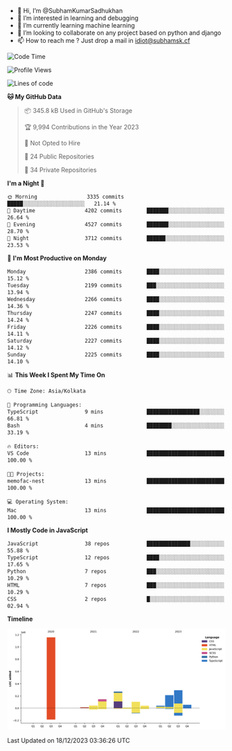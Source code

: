 - 👋 Hi, I’m @SubhamKumarSadhukhan
- 👀 I’m interested in learning and debugging
- 🌱 I’m currently learning machine learning
- 💞️ I’m looking to collaborate on any project based on python and django
- 📫 How to reach me ?
      Just drop a mail in idiot@subhamsk.cf

<!---
SubhamKumarSadhukhan/SubhamKumarSadhukhan is a ✨ special ✨ repository because its `README.md` (this file) appears on your GitHub profile.
You can click the Preview link to take a look at your changes.
--->


<!--START_SECTION:waka-->
![Code Time](http://img.shields.io/badge/Code%20Time-1%2C760%20hrs%2052%20mins-blue)

![Profile Views](http://img.shields.io/badge/Profile%20Views-0-blue)

![Lines of code](https://img.shields.io/badge/From%20Hello%20World%20I%27ve%20Written-2.4%20million%20lines%20of%20code-blue)

**🐱 My GitHub Data** 

> 📦 345.8 kB Used in GitHub's Storage 
 > 
> 🏆 9,994 Contributions in the Year 2023
 > 
> 🚫 Not Opted to Hire
 > 
> 📜 24 Public Repositories 
 > 
> 🔑 34 Private Repositories 
 > 
**I'm a Night 🦉** 

```text
🌞 Morning                3335 commits        █████░░░░░░░░░░░░░░░░░░░░   21.14 % 
🌆 Daytime                4202 commits        ███████░░░░░░░░░░░░░░░░░░   26.64 % 
🌃 Evening                4527 commits        ███████░░░░░░░░░░░░░░░░░░   28.70 % 
🌙 Night                  3712 commits        ██████░░░░░░░░░░░░░░░░░░░   23.53 % 
```
📅 **I'm Most Productive on Monday** 

```text
Monday                   2386 commits        ████░░░░░░░░░░░░░░░░░░░░░   15.12 % 
Tuesday                  2199 commits        ███░░░░░░░░░░░░░░░░░░░░░░   13.94 % 
Wednesday                2266 commits        ████░░░░░░░░░░░░░░░░░░░░░   14.36 % 
Thursday                 2247 commits        ████░░░░░░░░░░░░░░░░░░░░░   14.24 % 
Friday                   2226 commits        ████░░░░░░░░░░░░░░░░░░░░░   14.11 % 
Saturday                 2227 commits        ████░░░░░░░░░░░░░░░░░░░░░   14.12 % 
Sunday                   2225 commits        ████░░░░░░░░░░░░░░░░░░░░░   14.10 % 
```


📊 **This Week I Spent My Time On** 

```text
🕑︎ Time Zone: Asia/Kolkata

💬 Programming Languages: 
TypeScript               9 mins              █████████████████░░░░░░░░   66.81 % 
Bash                     4 mins              ████████░░░░░░░░░░░░░░░░░   33.19 % 

🔥 Editors: 
VS Code                  13 mins             █████████████████████████   100.00 % 

🐱‍💻 Projects: 
memofac-nest             13 mins             █████████████████████████   100.00 % 

💻 Operating System: 
Mac                      13 mins             █████████████████████████   100.00 % 
```

**I Mostly Code in JavaScript** 

```text
JavaScript               38 repos            ██████████████░░░░░░░░░░░   55.88 % 
TypeScript               12 repos            ████░░░░░░░░░░░░░░░░░░░░░   17.65 % 
Python                   7 repos             ███░░░░░░░░░░░░░░░░░░░░░░   10.29 % 
HTML                     7 repos             ███░░░░░░░░░░░░░░░░░░░░░░   10.29 % 
CSS                      2 repos             █░░░░░░░░░░░░░░░░░░░░░░░░   02.94 % 
```



**Timeline**

![Lines of Code chart](https://raw.githubusercontent.com/SubhamKumarSadhukhan/SubhamKumarSadhukhan/main/assets/bar_graph.png)


 Last Updated on 18/12/2023 03:36:26 UTC
<!--END_SECTION:waka-->
